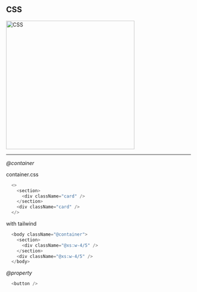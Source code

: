## CSS

<img src="https://media.istockphoto.com/id/1450698208/photo/number-3-cut-on-note-paper-white-note-paper-blue-background.webp?b=1&s=170667a&w=0&k=20&c=lh4lg9sVHuPSbqyWFE-AlB0QoYhDsJiOgoDMGKCuIIg=" alt="CSS" width="350" />

---

_@container_

container.css

```JavaScript
  <>
    <section>
      <div className="card" />
    </section>
    <div className="card" />
  </>
```

with tailwind

```JavaScript
  <body className="@container">
    <section>
      <div className="@xs:w-4/5" />
    </section>
    <div className="@xs:w-4/5" />
  </body>
```

_@property_

```JavaScript
  <button />
```
